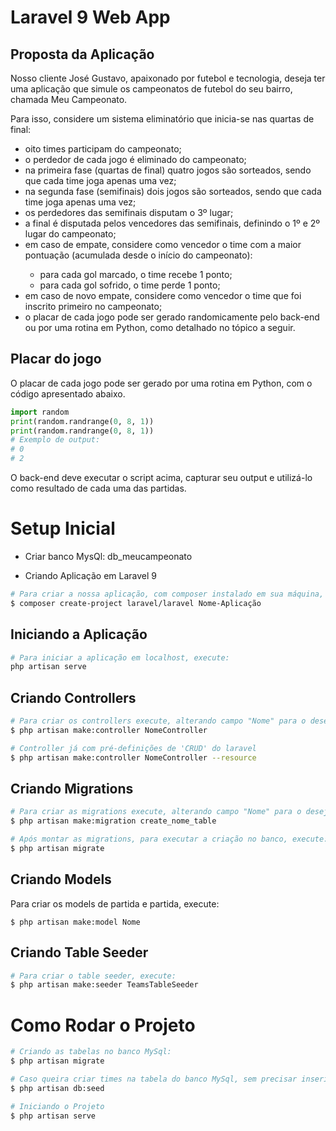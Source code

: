 # Laravel 9 Web App
<h2>Proposta da Aplicação</h2>
<p>Nosso cliente José Gustavo, apaixonado por futebol e tecnologia, deseja ter uma
aplicação que simule os campeonatos de futebol do seu bairro, chamada Meu
Campeonato.</p>
<p>Para isso, considere um sistema eliminatório que inicia-se nas quartas de final:</p>
<ul>
<li>oito times participam do campeonato;</li>
<li>o perdedor de cada jogo é eliminado do campeonato;</li>
<li>na primeira fase (quartas de final) quatro jogos são sorteados, sendo que cada
time joga apenas uma vez;</li>
<li>na segunda fase (semifinais) dois jogos são sorteados, sendo que cada time
joga apenas uma vez;</li>
<li>os perdedores das semifinais disputam o 3º lugar;</li>
<li>a final é disputada pelos vencedores das semifinais, definindo o 1º e 2º lugar do
campeonato;</li>
<li>em caso de empate, considere como vencedor o time com a maior pontuação
(acumulada desde o início do campeonato):</li>
<ul>
<li>para cada gol marcado, o time recebe 1 ponto;</li>
<li>para cada gol sofrido, o time perde 1 ponto;</li>
</ul>
<li>em caso de novo empate, considere como vencedor o time que foi inscrito
primeiro no campeonato;</li>
<li>o placar de cada jogo pode ser gerado randomicamente pelo back-end ou por
uma rotina em Python, como detalhado no tópico a seguir.</li>
</ul>
<h2>Placar do jogo</h2>
<p>O placar de cada jogo pode ser gerado por uma rotina em Python, com o código
apresentado abaixo.<p>

``` python
import random
print(random.randrange(0, 8, 1))
print(random.randrange(0, 8, 1))
# Exemplo de output:
# 0
# 2
```
<p>O back-end deve executar o script acima, capturar seu output e utilizá-lo como
resultado de cada uma das partidas.<p>

<h1>Setup Inicial</h1>

- Criar banco MysQl: db_meucampeonato

- Criando Aplicação em Laravel 9

```bash
# Para criar a nossa aplicação, com composer instalado em sua máquina, execute:
$ composer create-project laravel/laravel Nome-Aplicação
```

<h2>Iniciando a Aplicação</h2>

```bash
# Para iniciar a aplicação em localhost, execute:
php artisan serve
```
  
<h2>Criando Controllers</h2>

```bash
# Para criar os controllers execute, alterando campo "Nome" para o desejado:
$ php artisan make:controller NomeController
```

```bash
# Controller já com pré-definições de 'CRUD' do laravel
$ php artisan make:controller NomeController --resource
```

<h2>Criando Migrations</h2>

```bash
# Para criar as migrations execute, alterando campo "Nome" para o desejado:
$ php artisan make:migration create_nome_table
```

```bash
# Após montar as migrations, para executar a criação no banco, execute:
$ php artisan migrate
```

<h2>Criando Models</h2>
Para criar os models de partida e partida, execute:

```
$ php artisan make:model Nome
```

<h2>Criando Table Seeder</h2>

```bash
# Para criar o table seeder, execute:
$ php artisan make:seeder TeamsTableSeeder
```

<h1>Como Rodar o Projeto</h1>

```bash
# Criando as tabelas no banco MySql:
$ php artisan migrate
```


``` bash
# Caso queira criar times na tabela do banco MySql, sem precisar inserir manualmente no formulário, execute:
$ php artisan db:seed
```

```bash
# Iniciando o Projeto
$ php artisan serve
```


